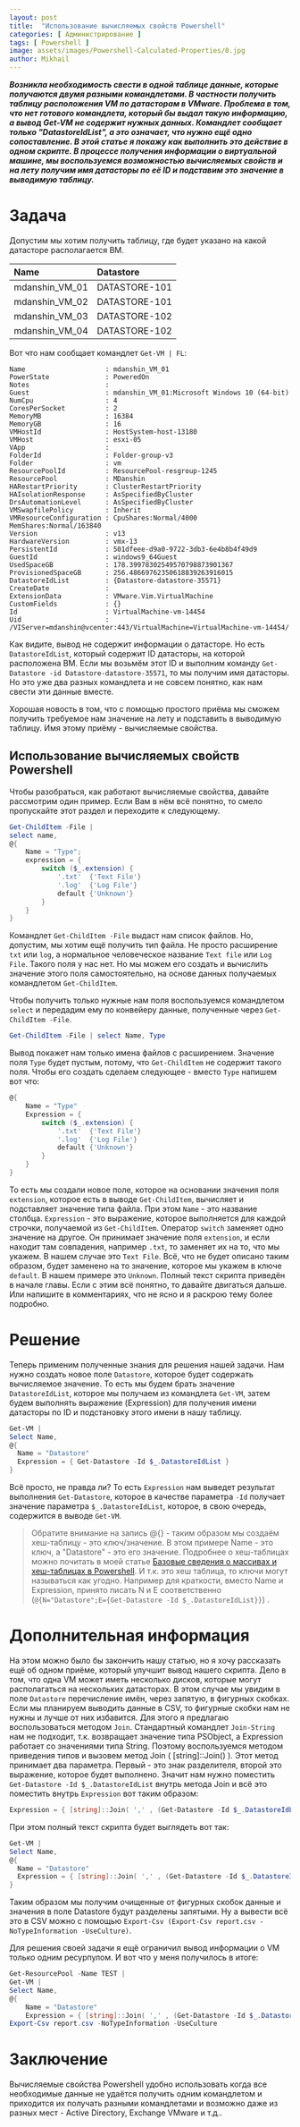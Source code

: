 ```yaml
---
layout: post
title:  "Использование вычисляемых свойств Powershell"
categories: [ Администрирование ]
tags: [ Powershell ]
image: assets/images/Powershell-Calculated-Properties/0.jpg
author: Mikhail
---
```


***Возникла необходимость свести в одной таблице данные, которые получаются двумя разными командлетами. В частности получить таблицу расположения VM по датасторам в VMware. Проблема в том, что нет готового командлета, который бы выдал такую информацию, а вывод Get-VM не содержит нужных данных. Командлет сообщает только "DatastoreIdList", а это означает, что нужно ещё одно сопоставление. В этой статье я покажу как выполнить это действие в одном скрипте. В процессе получения информации о виртуальной машине,  мы воспользуемся возможностью вычисляемых свойств и на лету получим имя датасторы по её ID и подставим это значение в выводимую таблицу.***

# Задача

Допустим мы хотим получить таблицу, где будет указано на какой датасторе располагается ВМ.

|Name|Datastore|
|:---|:--------|
|mdanshin_VM_01|DATASTORE-101|
|mdanshin_VM_02|DATASTORE-101|
|mdanshin_VM_03|DATASTORE-102|
|mdanshin_VM_04|DATASTORE-102|

Вот что нам сообщает командлет `Get-VM | FL`:

```
Name                    : mdanshin_VM_01
PowerState              : PoweredOn
Notes                   :
Guest                   : mdanshin_VM_01:Microsoft Windows 10 (64-bit)
NumCpu                  : 4
CoresPerSocket          : 2
MemoryMB                : 16384
MemoryGB                : 16
VMHostId                : HostSystem-host-13180
VMHost                  : esxi-05
VApp                    :
FolderId                : Folder-group-v3
Folder                  : vm
ResourcePoolId          : ResourcePool-resgroup-1245
ResourcePool            : MDanshin
HARestartPriority       : ClusterRestartPriority
HAIsolationResponse     : AsSpecifiedByCluster
DrsAutomationLevel      : AsSpecifiedByCluster
VMSwapfilePolicy        : Inherit
VMResourceConfiguration : CpuShares:Normal/4000 MemShares:Normal/163840
Version                 : v13
HardwareVersion         : vmx-13
PersistentId            : 501dfeee-d9a0-9722-3db3-6e4b8b4f49d9
GuestId                 : windows9_64Guest
UsedSpaceGB             : 178.39978302549570798873901367
ProvisionedSpaceGB      : 256.48669762350618839263916015
DatastoreIdList         : {Datastore-datastore-35571}
CreateDate              :
ExtensionData           : VMware.Vim.VirtualMachine
CustomFields            : {}
Id                      : VirtualMachine-vm-14454
Uid                     : /VIServer=mdanshin@vcenter:443/VirtualMachine=VirtualMachine-vm-14454/
```

Как видите, вывод не содержит информации о датасторе. Но есть `DatastoreIdList`, который содержит ID датасторы, на которой расположена ВМ. Если мы возьмём этот ID и выполним команду `Get-Datastore -id Datastore-datastore-35571`, то мы получим имя датасторы. Но это уже два разных командлета и не совсем понятно, как нам свести эти данные вместе. 

Хорошая новость в том, что с помощью простого приёма мы сможем получить требуемое нам значение на лету и подставить в выводимую таблицу. Имя этому приёму - вычисляемые свойства.

## Использование вычисляемых свойств Powershell

Чтобы разобраться, как работают вычисляемые свойства, давайте рассмотрим один пример. Если Вам в нём всё понятно, то смело пропускайте этот раздел и переходите к следующему.

```powershell
Get-ChildItem -File | 
select name, 
@{
    Name = "Type"; 
    expression = {
        switch ($_.extension) {
            '.txt'	{'Text File'}
            '.log'	{'Log File'}
            default	{'Unknown'}
        } 
    }
}
```

Командлет `Get-ChildItem -File` выдаст нам список файлов. Но, допустим, мы хотим ещё получить тип файла. Не просто расширение `txt` или `log`, а нормальное человеческое название `Text file` или `Log File`. Такого поля у нас нет. Но мы можем его создать и вычислить значение этого поля самостоятельно, на основе данных получаемых командлетом `Get-ChildItem`.

Чтобы получить только нужные нам поля воспользуемся командлетом `select` и передадим ему по конвейеру данные, полученные через `Get-ChildItem -File`.

```powershell
Get-ChildItem -File | select Name, Type
```

Вывод покажет нам только имена файлов с расширением. Значение поля `Type` будет пустым, потому, что `Get-ChildItem` не содержит такого поля. Чтобы его создать сделаем следующее - вместо `Type` напишем вот что:

```powershell
@{
    Name = "Type" 
    Expression = {
        switch ($_.extension) {
            '.txt'	{'Text File'}
            '.log'	{'Log File'}
            default	{'Unknown'}
        }
    }
}
```

То есть мы создали новое поле, которое на основании значения поля `extension`, которое есть в выводе `Get-ChildItem`, вычисляет и подставляет значение типа файла. При этом `Name` - это название столбца. `Expression` - это выражение, которое выполняется для каждой строчки, получаемой из `Get-ChildItem`. Оператор `switch` заменяет одно значение на другое. Он принимает значение поля `extension`, и если находит там совпадения, например `.txt`, то заменяет их на то, что мы укажем. В нашем случае это `Text File`. Всё, что не будет описано таким образом, будет заменено на то значение, которое мы укажем в ключе `default`. В нашем примере это `Unknown`. Полный текст скрипта приведён в начале главы. Если с этим всё понятно, то давайте двигаться дальше. Или напишите в комментариях, что не ясно и я раскрою тему более подробно.

# Решение

Теперь применим полученные знания для решения нашей задачи. Нам нужно создать новое поле `Datastore`, которое будет содержать вычисляемое значение. То есть мы будем брать значение `DatastoreIdList`, которое мы получаем из командлета `Get-VM`, затем будем выполнять выражение (Expression) для получения имени датасторы по ID и подстановку этого имени в нашу таблицу.

```powershell
Get-VM | 
Select Name,
@{
  Name = "Datastore"
  Expression = { Get-Datastore -Id $_.DatastoreIdList } 
}
```

Всё просто, не правда ли? То есть `Expression` нам выведет результат выполнения `Get-Datastore`, которое в качестве параметра `-Id` получает значение параметра `$_.DatastoreIdList`, которое, в свою очередь, содержится в выводе `Get-VM`.

> Обратите внимание на запись @{} - таким образом мы создаём хеш-таблицу - это ключ/значение. В этом примере Name - это ключ, а "Datastore" - это его значение. Подробнее о хеш-таблицах можно почитать в моей статье [Базовые сведения о массивах и хеш-таблицах в Powershell](https://danshin.ms/powershell-arrays-and-hashtables/). И т.к. это хеш таблица, то ключи могут называться как угодно. Например для краткости, вместо Name и Expression, принято писать N и E соответственно (`@{N="Datastore";E={Get-Datastore -Id $_.DatastoreIdList}}`) .

# Дополнительная информация

На этом можно было бы закончить нашу статью, но я хочу рассказать ещё об одном приёме, который улучшит вывод нашего скрипта. Дело в том, что одна VM может иметь несколько дисков, которые могут располагаться на нескольких датасторах. В этом случае мы увидим в поле `Datastore`  перечисление имён, через запятую, в фигурных скобках. Если мы планируем выводить данные в CSV, то фигурные скобки нам не нужны и лучше от них избавится. Для этого я предлагаю воспользоваться методом `Join`. Стандартный командлет `Join-String` нам не подходит, т.к. возвращает значение типа PSObject, а Expression работает со значениями типа String. Поэтому воспользуемся методом приведения типов и вызовем метод Join ( [string]::Join() ). Этот метод принимает два параметра. Первый - это знак разделителя, второй это выражение, которое будет выполнено. Значит нам нужно поместить `Get-Datastore -Id $_.DatastoreIdList` внутрь метода Join и всё это поместить внутрь `Expression` вот таким образом:

```powershell
Expression = { [string]::Join( ',' , (Get-Datastore -Id $_.DatastoreIdList) ) }
```

При этом полный текст скрипта будет выглядеть вот так:

```powershell
Get-VM | 
Select Name,
@{
  Name = "Datastore"
  Expression = { [string]::Join( ',' , (Get-Datastore -Id $_.DatastoreIdList) ) }
}
```

Таким образом мы получим очищенные от фигурных скобок данные и значения в поле Datastore будут разделены запятыми. Ну а вывести всё это в CSV можно с помощью `Export-Csv (Export-Csv report.csv -NoTypeInformation -UseCulture)`.

Для решения своей задачи я ещё ограничил вывод информации о VM только одним ресурпулом. И вот что у меня получилось в итоге:

```powershell
Get-ResourcePool -Name TEST | 
Get-VM | 
Select Name,
@{
    Name = "Datastore"
    Expression = { [string]::Join( ',' , (Get-Datastore -Id $_.DatastoreIdList) ) } } |
Export-Csv report.csv -NoTypeInformation -UseCulture
```

# Заключение
Вычисляемые свойства Powershell удобно использовать когда все необходимые данные не удаётся получить одним командлетом и приходится их получать разными командлетами и возможно даже из разных мест - Active Directory, Exchange VMware и т.д.. 